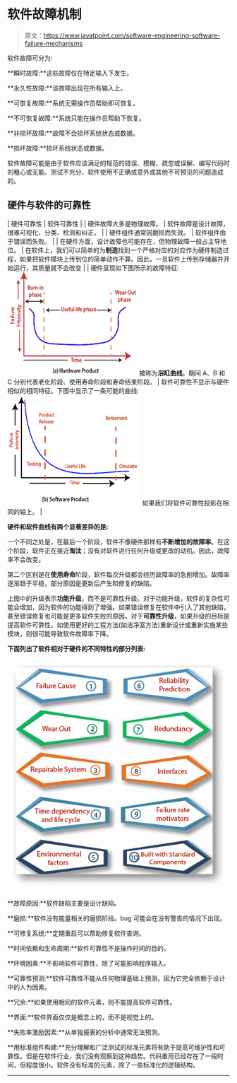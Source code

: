 # 软件故障机制

> 原文：<https://www.javatpoint.com/software-engineering-software-failure-mechanisms>

软件故障可分为:

**瞬时故障:**这些故障仅在特定输入下发生。

**永久性故障:**该故障出现在所有输入上。

**可恢复故障:**系统无需操作员帮助即可恢复。

**不可恢复故障:**系统只能在操作员帮助下恢复。

**非损坏故障:**故障不会损坏系统状态或数据。

**损坏故障:**损坏系统状态或数据。

软件故障可能是由于软件应该满足的规范的错误、模糊、疏忽或误解、编写代码时的粗心或无能、测试不充分、软件使用不正确或意外或其他不可预见的问题造成的。

## 硬件与软件的可靠性

| 硬件可靠性 | 软件可靠性 |
| 硬件故障大多是物理故障。 | 软件故障是设计故障，很难可视化、分类、检测和纠正。 |
| 硬件组件通常因磨损而失效。 | 软件组件由于错误而失败。 |
| 在硬件方面，设计故障也可能存在，但物理故障一般占主导地位。 | 在软件上，我们可以简单的为**制造**找到一个严格对应的对应作为硬件制造过程，如果把软件模块上传到位的简单动作不算。因此，一旦软件上传到存储器并开始运行，其质量就不会改变 |
| 硬件呈现如下图所示的故障特征:
![Software Failure Mechanisms](img/8c5255ba504d76392a2a0200aa1bf049.png)
被称为**浴缸曲线**。期间 A、B 和 C 分别代表老化阶段、使用寿命阶段和寿命结束阶段。 | 软件可靠性不显示与硬件相似的相同特征。下图中显示了一条可能的曲线:
![Software Failure Mechanisms](img/aa76e8832e9578ce0d001b9244de561f.png)
如果我们将软件可靠性投影在相同的轴上。 |

**硬件和软件曲线有两个显著差异的是:**

一个不同之处是，在最后一个阶段，软件不像硬件那样有**不断增加的故障率**。在这个阶段，软件正在接近**淘汰**；没有对软件进行任何升级或更改的动机。因此，故障率不会改变。

第二个区别是在**使用寿命**阶段，软件每次升级都会经历故障率的急剧增加。故障率逐渐趋于平稳，部分原因是更新后产生和修复的缺陷。

上图中的升级表示**功能升级**，而不是可靠性升级。对于功能升级，软件的复杂性可能会增加，因为软件的功能得到了增强。如果错误修复在软件中引入了其他缺陷，甚至错误修复也可能是更多软件失败的原因。对于**可靠性升级**，如果升级的目标是提高软件可靠性，如使用更好的工程方法(如洁净室方法)重新设计或重新实施某些模块，则很可能导致软件故障率下降。

**下面列出了软件相对于硬件的不同特性的部分列表:**

![Software Failure Mechanisms](img/a159ee7ed8453a7cdd16aea691793927.png)

**故障原因:**软件缺陷主要是设计缺陷。

**磨损:**软件没有能量相关的磨损阶段。bug 可能会在没有警告的情况下出现。

**可修复系统:**定期重启可以帮助修复软件查询。

**时间依赖和生命周期:**软件可靠性不是操作时间的目的。

**环境因素:**不影响软件可靠性，除了可能影响程序输入。

**可靠性预测:**软件可靠性不能从任何物理基础上预测，因为它完全依赖于设计中的人为因素。

**冗余:**如果使用相同的软件元素，则不能提高软件可靠性。

**界面:**软件界面仅仅是概念上的，而不是视觉上的。

**失败率激励因素:**从单独报表的分析中通常无法预测。

**用标准组件构建:**充分理解和广泛测试的标准元素将有助于提高可维护性和可靠性。但是在软件行业，我们没有观察到这种趋势。代码重用已经存在了一段时间，但程度很小。软件没有标准的元素，除了一些标准化的逻辑结构。

* * *